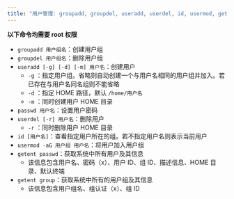 ```yaml
---
title: "用户管理: groupadd, groupdel, useradd, userdel, id, usermod, getent"
---
```

**以下命令均需要 root 权限**

* `groupadd 用户组名`：创建用户组
* `groupdel 用户组名`：删除用户组
* `useradd [-g] [-d] [-m] 用户名`：创建用户
    *  `-g` ：指定用户组。省略则自动创建一个与用户名相同的用户组并加入。若已存在与用户名同名组则不能省略
    *  `-d` ：指定 HOME 路径，默认 `/home/用户名` 
    *  `-m` ：同时创建用户 HOME 目录
* `passwd 用户名`：设置用户密码
* `userdel [-r] 用户名`：删除用户
    *  `-r` ：同时删除用户 HOME 目录
* `id [用户名]`：查看指定用户所在的组。若不指定用户名则表示当前用户
* `usermod -aG 用户组 用户名`：将用户加入用户组
* `getent passwd`：获取系统中所有用户及其信息
    * 该信息包含用户名、密码（x）、用户 ID、组 ID、描述信息、HOME 目录、默认终端
* `getent group`：获取系统中所有的用户组及其信息
    * 该信息包含用户组名、组认证（x）、组 ID

